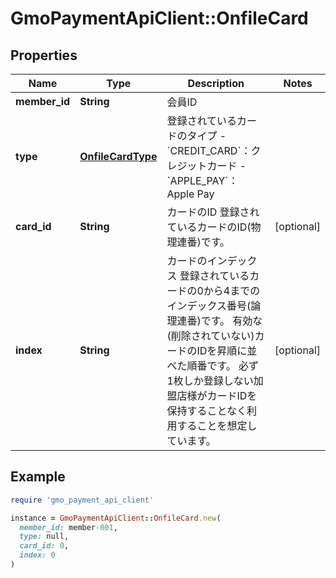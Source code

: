 # GmoPaymentApiClient::OnfileCard

## Properties

| Name | Type | Description | Notes |
| ---- | ---- | ----------- | ----- |
| **member_id** | **String** | 会員ID |  |
| **type** | [**OnfileCardType**](OnfileCardType.md) | 登録されているカードのタイプ   - &#x60;CREDIT_CARD&#x60;：クレジットカード - &#x60;APPLE_PAY&#x60;：Apple Pay  |  |
| **card_id** | **String** | カードのID   登録されているカードのID(物理連番)です。  | [optional] |
| **index** | **String** | カードのインデックス   登録されているカードの0から4までのインデックス番号(論理連番)です。   有効な(削除されていない)カードのIDを昇順に並べた順番です。   必ず1枚しか登録しない加盟店様がカードIDを保持することなく利用することを想定しています。  | [optional] |

## Example

```ruby
require 'gmo_payment_api_client'

instance = GmoPaymentApiClient::OnfileCard.new(
  member_id: member-001,
  type: null,
  card_id: 0,
  index: 0
)
```

